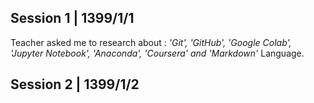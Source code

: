 Session 1 | 1399/1/1
---
Teacher asked me to research about : _'Git', 'GitHub', 'Google Colab', 'Jupyter Notebook', 'Anaconda', 'Coursera' and 'Markdown'_ Language.


Session 2 | 1399/1/2
---

